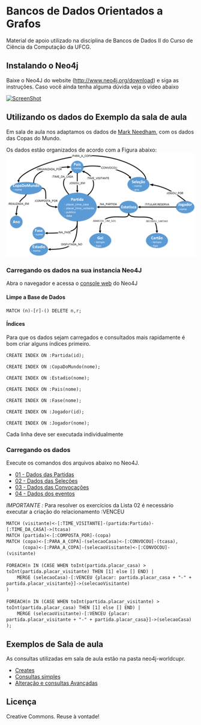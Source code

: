 Bancos de Dados Orientados a Grafos
==============

Material de apoio utilizado na disciplina de Bancos de Dados II do Curso de Ciência da Computação da UFCG.
## Instalando o Neo4j 
Baixe o Neo4J  do website (http://www.neo4j.org/download) e siga as instruções. Caso você ainda tenha alguma dúvida veja o vídeo abaixo

[![ScreenShot](https://raw.github.com/thiagonobrega/bdog/blob/master/imagens/youtube.png)](https://www.youtube.com/watch?v=ANLZsH52kBA)

## Utilizando os dados do Exemplo da sala de aula
Em sala de aula nos adaptamos os dados de  [Mark Needham]( https://github.com/mneedham), com os dados das Copas do Mundo.

Os dados estão organizados de acordo com a Figura abaixo: 
![tirinha](https://github.com/thiagonobrega/bdog/blob/master/neo4j-worldcup/imagens/esquema.png)

### Carregando os dados na sua instancia Neo4J
Abra o navegador e acessa o [console web](http://localhost:7474) do Neo4J

#### Limpe a Base de Dados
````
MATCH (n)-[r]-() DELETE n,r;
````
#### Índices 
Para que os dados sejam carregados e consultados mais rapidamente é bom criar alguns índices primeiro.
````
CREATE INDEX ON :Partida(id);
````

````
CREATE INDEX ON :CopaDoMundo(nome);
````

````
CREATE INDEX ON :Estadio(nome);
````

````
CREATE INDEX ON :Pais(nome);
````

````
CREATE INDEX ON :Fase(nome);
````

````
CREATE INDEX ON :Jogador(id);
````

````
CREATE INDEX ON :Jogador(nome);
````
Cada linha deve ser executada individualmente
### Carregando os dados
Execute os comandos dos arquivos abaixo no Neo4J.

* [01 - Dados das Partidas](neo4j-worldcup/1-loadMatches.cyp)
* [02 - Dados das Seleções](neo4j-worldcup/2-oadSquads.cyp)
* [03 - Dados das Convocações](neo4j-worldcup/3-loadLineUps.cyp)
* [04 - Dados dos eventos](neo4j-worldcup/4-loadEvents.cyp)

*IMPORTANTE :* Para resolver os exercícios da Lista 02 é necessário executar a criação do relacionamento :VENCEU

````
MATCH (visitante)<-[:TIME_VISITANTE]-(partida:Partida)-[:TIME_DA_CASA]->(tcasa)
MATCH (partida)<-[:COMPOSTA_POR]-(copa)
MATCH (copa)<-[:PARA_A_COPA]-(selecaoCasa)<-[:CONVOCOU]-(tcasa),
      (copa)<-[:PARA_A_COPA]-(selecaoVisitante)<-[:CONVOCOU]-(visitante)
 
FOREACH(n IN (CASE WHEN toInt(partida.placar_casa) > toInt(partida.placar_visitante) THEN [1] else [] END) |
	MERGE (selecaoCasa)-[:VENCEU {placar: partida.placar_casa + "-" + partida.placar_visitante}]->(selecaoVisitante)
)

FOREACH(n IN (CASE WHEN toInt(partida.placar_visitante) > toInt(partida.placar_casa) THEN [1] else [] END) |
	MERGE (selecaoVisitante)-[:VENCEU {placar: partida.placar_visitante + "-" + partida.placar_casa}]->(selecaoCasa)
);
````
## Exemplos de Sala de aula

As consultas utilizadas em sala de aula estão na pasta neo4j-worldcupr.

* [Creates](neo4j-worldcup/exemplos_create_sala.cyp)
* [Consultas simples](neo4j-worldcup/exemplos_consultas_sala.cyp)
* [Alteração e consultas Avançadas](neo4j-worldcup/exemplos_alteracao_e_consulta.cyp)


## Licença
Creative Commons. Reuse à vontade!
